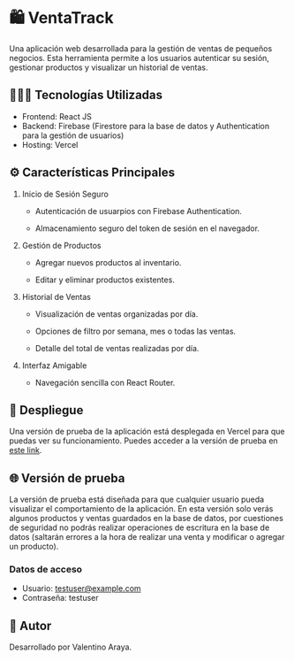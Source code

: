 # 🛍️ VentaTrack

Una aplicación web desarrollada para la gestión de ventas de pequeños negocios. Esta herramienta permite a los usuarios autenticar su sesión, gestionar productos y visualizar un historial de ventas.

## 👨🏻‍💻 Tecnologías Utilizadas

- Frontend: React JS
- Backend: Firebase (Firestore para la base de datos y Authentication para la gestión de usuarios)
- Hosting: Vercel

## ⚙️ Características Principales

1. Inicio de Sesión Seguro

   - Autenticación de usuarpios con Firebase Authentication.

   - Almacenamiento seguro del token de sesión en el navegador.

2. Gestión de Productos

   - Agregar nuevos productos al inventario.

   - Editar y eliminar productos existentes.

3. Historial de Ventas

   - Visualización de ventas organizadas por día.

   - Opciones de filtro por semana, mes o todas las ventas.

   - Detalle del total de ventas realizadas por día.

4. Interfaz Amigable

   - Navegación sencilla con React Router.

## 🚀 Despliegue

Una versión de prueba de la aplicación está desplegada en Vercel para que puedas ver su funcionamiento. Puedes acceder a la versión de prueba en [este link](https://ventatrack-trial-version.vercel.app/).

## 🌐 Versión de prueba

La versión de prueba está diseñada para que cualquier usuario pueda visualizar el comportamiento de la aplicación. En esta versión solo verás algunos productos y ventas guardados en la base de datos, por cuestiones de seguridad no podrás realizar operaciones de escritura en la base de datos (saltarán errores a la hora de realizar una venta y modificar o agregar un producto).

### Datos de acceso
- Usuario: testuser@example.com
- Contraseña: testuser

## 📜 Autor

Desarrollado por Valentino Araya.
